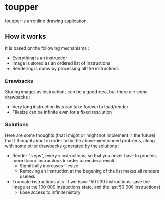 # toupper

toupper is an online drawing application.

## How it works

It is based on the following mechanisms :

- Everything is an instruction
- Image is stored as an ordered list of instructions
- Rendering is donw by processing all the instructions

### Drawbacks

Storing images as instructions can be a good idea, but there are some drawbacks :

- Very long instruction lists can take forever to load/render
- Filesize can be infinite even for a fixed resolution

### Solutions

Here are some thoughts (that I might or might not implement in the future) that
I thought about in order to fix the above-mentionned problems, along with some
other drawbacks generated by the solutions :

- Render "steps", every `x` instructions, so that you never have to process more than `x` instructions in order to render a result
    - Significally increases filesize
    - Removing an instruction at the begening of the list makes all renders useless
- Truncate instructions at `y` (if we have 150 000 instructions, save the image at the 100 000 instructions state, and the last 50 000 instructions)
    - Lose access to infinite history
